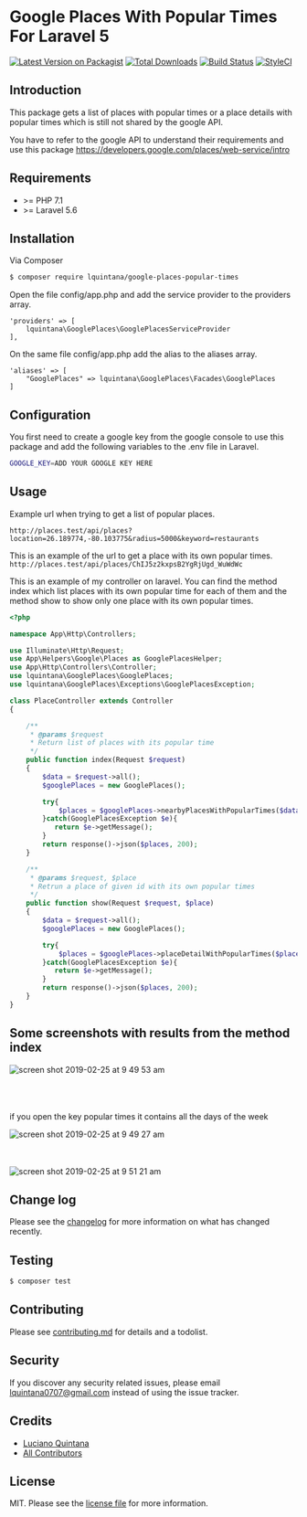 # Google Places With Popular Times For Laravel 5

[![Latest Version on Packagist][ico-version]][link-packagist]
[![Total Downloads][ico-downloads]][link-downloads]
[![Build Status][ico-travis]][link-travis]
[![StyleCI][ico-styleci]][link-styleci]

## Introduction

This package gets a list of places with popular times or a place details with popular times which is still not shared by the google API.

You have to refer to the google API to understand their requirements and use this package https://developers.google.com/places/web-service/intro

## Requirements

- &gt;= PHP 7.1
- &gt;= Laravel 5.6

## Installation

Via Composer

``` bash
$ composer require lquintana/google-places-popular-times
```
Open the file config/app.php and add the service provider to the providers array.

```
'providers' => [
    lquintana\GooglePlaces\GooglePlacesServiceProvider
],
```

On the same file config/app.php add the alias to the aliases array.

```
'aliases' => [
    "GooglePlaces" => lquintana\GooglePlaces\Facades\GooglePlaces
]
```


## Configuration
You first need to create a google key from the google console to use this package and add the following variables to the .env file in Laravel.

``` bash
GOOGLE_KEY=ADD YOUR GOOGLE KEY HERE
```

## Usage
Example url when trying to get a list of popular places.

`http://places.test/api/places?location=26.189774,-80.103775&radius=5000&keyword=restaurants`

This is an example of the url to get a place with its own popular times.
`http://places.test/api/places/ChIJ5z2kxpsB2YgRjUgd_WuWdWc`

This is an example of my controller on laravel. You can find the method index which list places with its own popular time for each of them and the method show to show only one place with its own popular times.


``` php
<?php

namespace App\Http\Controllers;

use Illuminate\Http\Request;
use App\Helpers\Google\Places as GooglePlacesHelper;
use App\Http\Controllers\Controller;
use lquintana\GooglePlaces\GooglePlaces;
use lquintana\GooglePlaces\Exceptions\GooglePlacesException;

class PlaceController extends Controller
{

    /**
     * @params $request
     * Return list of places with its popular time
     */
    public function index(Request $request)
    {
        $data = $request->all();
        $googlePlaces = new GooglePlaces();

        try{
            $places = $googlePlaces->nearbyPlacesWithPopularTimes($data);
        }catch(GooglePlacesException $e){
           return $e->getMessage();
        }
        return response()->json($places, 200);
    }

    /**
     * @params $request, $place
     * Retrun a place of given id with its own popular times
     */
    public function show(Request $request, $place)
    {
        $data = $request->all();
        $googlePlaces = new GooglePlaces();

        try{
            $places = $googlePlaces->placeDetailWithPopularTimes($place);
        }catch(GooglePlacesException $e){
           return $e->getMessage();
        }
        return response()->json($places, 200);
    }
}

```

## Some screenshots with results from the method index 
![screen shot 2019-02-25 at 9 49 53 am](https://user-images.githubusercontent.com/11234646/53346291-b9a7ed80-38e4-11e9-9a51-d5d48bf0b22b.png)

<br /><br /><br />
if you open the key popular times it contains all the days of the week

![screen shot 2019-02-25 at 9 49 27 am](https://user-images.githubusercontent.com/11234646/53346504-21f6cf00-38e5-11e9-8446-e4eb648b2731.png)


<br /><br />
![screen shot 2019-02-25 at 9 51 21 am](https://user-images.githubusercontent.com/11234646/53346638-6d10e200-38e5-11e9-93b2-d612cf83905d.png)

## Change log

Please see the [changelog](changelog.md) for more information on what has changed recently.

## Testing

``` bash
$ composer test
```

## Contributing

Please see [contributing.md](contributing.md) for details and a todolist.

## Security

If you discover any security related issues, please email lquintana0707@gmail.com instead of using the issue tracker.

## Credits

- [Luciano Quintana][link-author]
- [All Contributors][link-contributors]

## License

MIT. Please see the [license file](license.md) for more information.

[ico-version]: https://img.shields.io/packagist/v/lquintana/googleplaces.svg?style=flat-square
[ico-downloads]: https://img.shields.io/packagist/dt/lquintana/googleplaces.svg?style=flat-square
[ico-travis]: https://img.shields.io/travis/lquintana/googleplaces/master.svg?style=flat-square
[ico-styleci]: https://styleci.io/repos/12345678/shield

[link-packagist]: https://packagist.org/packages/lquintana/googleplaces
[link-downloads]: https://packagist.org/packages/lquintana/googleplaces
[link-travis]: https://travis-ci.org/lquintana/googleplaces
[link-styleci]: https://styleci.io/repos/12345678
[link-author]: https://github.com/lquintana
[link-contributors]: ../../contributors]
